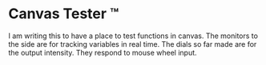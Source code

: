 # Canvas Tester &trade;

I am writing this to have a place to test functions in canvas. The monitors to the side are for tracking variables in real time. The dials so far made are for the output intensity. They respond to mouse wheel input.